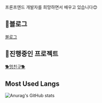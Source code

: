 [](https://capsule-render.vercel.app/api?type=slice&color=0:b232b2,100:b232b2&height=200&text=Hello&fontAlign=70&rotate=13&fontAlignY=25&desc=I'm%20Ye%20Bin&descAlign=70.&descAlignY=44&section=footer)


프론프엔드 개발자를 희망하면서 배우고 있습니다😊  

## 👾블로그
 [블로그](https://yebin76.github.io/)  
 
## 💛진행중인 프로젝트
[🐕‍멍친구🐕‍](https://mungfriend.com/)

## Most Used Langs

![Anurag's GitHub stats](https://github-readme-stats.vercel.app/api?username=[yebin]&show_icons=true&theme=dark)
